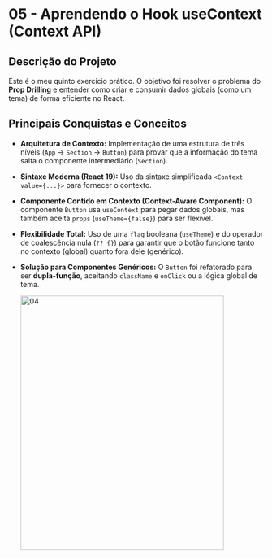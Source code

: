 # 05 - Aprendendo o Hook useContext (Context API)

## Descrição do Projeto
Este é o meu quinto exercício prático. O objetivo foi resolver o problema do **Prop Drilling** e entender como criar e consumir dados globais (como um tema) de forma eficiente no React. 

## Principais Conquistas e Conceitos
* **Arquitetura de Contexto:** Implementação de uma estrutura de três níveis (`App` -> `Section` -> `Button`) para provar que a informação do tema salta o componente intermediário (`Section`).
* **Sintaxe Moderna (React 19):** Uso da sintaxe simplificada `<Context value={...}>` para fornecer o contexto.
* **Componente Contido em Contexto (Context-Aware Component):** O componente `Button` usa `useContext` para pegar dados globais, mas também aceita `props` (`useTheme={false}`) para ser flexível.
* **Flexibilidade Total:** Uso de uma `flag` booleana (`useTheme`) e do operador de coalescência nula (`?? {}`) para garantir que o botão funcione tanto no contexto (global) quanto fora dele (genérico).
* **Solução para Componentes Genéricos:** O `Button` foi refatorado para ser **dupla-função**, aceitando `className` e `onClick` ou a lógica global de tema.

  <img width="400" height="500" alt="04" src="https://github.com/user-attachments/assets/e0a1baf5-f88f-40c8-abd9-c7c939a3116a" />


